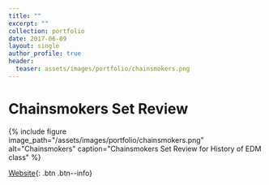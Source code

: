 ```yaml
---
title: ""
excerpt: ""
collection: portfolio
date: 2017-06-09
layout: single
author_profile: true
header:
  teaser: assets/images/portfolio/chainsmokers.png
---
```


# Chainsmokers Set Review

{% include figure image_path="/assets/images/portfolio/chainsmokers.png" alt="Chainsmokers" caption="Chainsmokers Set Review for History of EDM class" %}

[Website](https://kfrankc.com/chainsmokers/){: .btn .btn--info}
